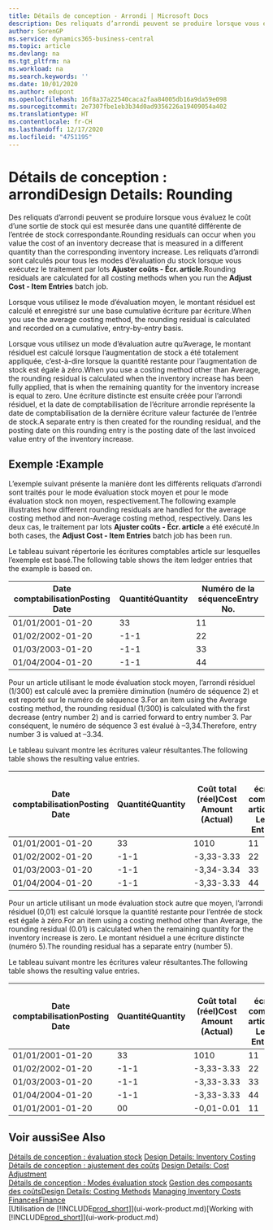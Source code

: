 ```yaml
---
title: Détails de conception - Arrondi | Microsoft Docs
description: Des reliquats d’arrondi peuvent se produire lorsque vous évaluez le coût d’une sortie de stock qui est mesurée dans une quantité différente de l’entrée de stock correspondante. Les reliquats d’arrondi sont calculés pour tous les modes d’évaluation du stock lorsque vous exécutez le traitement par lots **Ajuster coûts - Écr. article**.
author: SorenGP
ms.service: dynamics365-business-central
ms.topic: article
ms.devlang: na
ms.tgt_pltfrm: na
ms.workload: na
ms.search.keywords: ''
ms.date: 10/01/2020
ms.author: edupont
ms.openlocfilehash: 16f8a37a22540caca2faa84005db16a9da59e098
ms.sourcegitcommit: 2e7307fbe1eb3b34d0ad9356226a19409054a402
ms.translationtype: HT
ms.contentlocale: fr-CH
ms.lasthandoff: 12/17/2020
ms.locfileid: "4751195"
---
```

# <a name="design-details-rounding"></a><span data-ttu-id="cd1de-104">Détails de conception : arrondi</span><span class="sxs-lookup"><span data-stu-id="cd1de-104">Design Details: Rounding</span></span>
<span data-ttu-id="cd1de-105">Des reliquats d’arrondi peuvent se produire lorsque vous évaluez le coût d’une sortie de stock qui est mesurée dans une quantité différente de l’entrée de stock correspondante.</span><span class="sxs-lookup"><span data-stu-id="cd1de-105">Rounding residuals can occur when you value the cost of an inventory decrease that is measured in a different quantity than the corresponding inventory increase.</span></span> <span data-ttu-id="cd1de-106">Les reliquats d’arrondi sont calculés pour tous les modes d’évaluation du stock lorsque vous exécutez le traitement par lots **Ajuster coûts - Écr. article**.</span><span class="sxs-lookup"><span data-stu-id="cd1de-106">Rounding residuals are calculated for all costing methods when you run the **Adjust Cost - Item Entries** batch job.</span></span>  

 <span data-ttu-id="cd1de-107">Lorsque vous utilisez le mode d’évaluation moyen, le montant résiduel est calculé et enregistré sur une base cumulative écriture par écriture.</span><span class="sxs-lookup"><span data-stu-id="cd1de-107">When you use the average costing method, the rounding residual is calculated and recorded on a cumulative, entry-by-entry basis.</span></span>  

 <span data-ttu-id="cd1de-108">Lorsque vous utilisez un mode d’évaluation autre qu’Average, le montant résiduel est calculé lorsque l’augmentation de stock a été totalement appliquée, c’est-à-dire lorsque la quantité restante pour l’augmentation de stock est égale à zéro.</span><span class="sxs-lookup"><span data-stu-id="cd1de-108">When you use a costing method other than Average, the rounding residual is calculated when the inventory increase has been fully applied, that is when the remaining quantity for the inventory increase is equal to zero.</span></span> <span data-ttu-id="cd1de-109">Une écriture distincte est ensuite créée pour l’arrondi résiduel, et la date de comptabilisation de l’écriture arrondie représente la date de comptabilisation de la dernière écriture valeur facturée de l’entrée de stock.</span><span class="sxs-lookup"><span data-stu-id="cd1de-109">A separate entry is then created for the rounding residual, and the posting date on this rounding entry is the posting date of the last invoiced value entry of the inventory increase.</span></span>  

## <a name="example"></a><span data-ttu-id="cd1de-110">Exemple :</span><span class="sxs-lookup"><span data-stu-id="cd1de-110">Example</span></span>  
 <span data-ttu-id="cd1de-111">L’exemple suivant présente la manière dont les différents reliquats d’arrondi sont traités pour le mode évaluation stock moyen et pour le mode évaluation stock non moyen, respectivement.</span><span class="sxs-lookup"><span data-stu-id="cd1de-111">The following example illustrates how different rounding residuals are handled for the average costing method and non-Average costing method, respectively.</span></span> <span data-ttu-id="cd1de-112">Dans les deux cas, le traitement par lots **Ajuster coûts - Écr. article** a été exécuté.</span><span class="sxs-lookup"><span data-stu-id="cd1de-112">In both cases, the **Adjust Cost - Item Entries** batch job has been run.</span></span>  

 <span data-ttu-id="cd1de-113">Le tableau suivant répertorie les écritures comptables article sur lesquelles l’exemple est basé.</span><span class="sxs-lookup"><span data-stu-id="cd1de-113">The following table shows the item ledger entries that the example is based on.</span></span>  

|<span data-ttu-id="cd1de-114">Date comptabilisation</span><span class="sxs-lookup"><span data-stu-id="cd1de-114">Posting Date</span></span>|<span data-ttu-id="cd1de-115">Quantité</span><span class="sxs-lookup"><span data-stu-id="cd1de-115">Quantity</span></span>|<span data-ttu-id="cd1de-116">Numéro de la séquence</span><span class="sxs-lookup"><span data-stu-id="cd1de-116">Entry No.</span></span>|  
|------------------|--------------|---------------|  
|<span data-ttu-id="cd1de-117">01/01/20</span><span class="sxs-lookup"><span data-stu-id="cd1de-117">01-01-20</span></span>|<span data-ttu-id="cd1de-118">3</span><span class="sxs-lookup"><span data-stu-id="cd1de-118">3</span></span>|<span data-ttu-id="cd1de-119">1</span><span class="sxs-lookup"><span data-stu-id="cd1de-119">1</span></span>|  
|<span data-ttu-id="cd1de-120">01/02/20</span><span class="sxs-lookup"><span data-stu-id="cd1de-120">02-01-20</span></span>|<span data-ttu-id="cd1de-121">-1</span><span class="sxs-lookup"><span data-stu-id="cd1de-121">-1</span></span>|<span data-ttu-id="cd1de-122">2</span><span class="sxs-lookup"><span data-stu-id="cd1de-122">2</span></span>|  
|<span data-ttu-id="cd1de-123">01/03/20</span><span class="sxs-lookup"><span data-stu-id="cd1de-123">03-01-20</span></span>|<span data-ttu-id="cd1de-124">-1</span><span class="sxs-lookup"><span data-stu-id="cd1de-124">-1</span></span>|<span data-ttu-id="cd1de-125">3</span><span class="sxs-lookup"><span data-stu-id="cd1de-125">3</span></span>|  
|<span data-ttu-id="cd1de-126">01/04/20</span><span class="sxs-lookup"><span data-stu-id="cd1de-126">04-01-20</span></span>|<span data-ttu-id="cd1de-127">-1</span><span class="sxs-lookup"><span data-stu-id="cd1de-127">-1</span></span>|<span data-ttu-id="cd1de-128">4</span><span class="sxs-lookup"><span data-stu-id="cd1de-128">4</span></span>|  

 <span data-ttu-id="cd1de-129">Pour un article utilisant le mode évaluation stock moyen, l’arrondi résiduel (1/300) est calculé avec la première diminution (numéro de séquence 2) et est reporté sur le numéro de séquence 3.</span><span class="sxs-lookup"><span data-stu-id="cd1de-129">For an item using the Average costing method, the rounding residual (1/300) is calculated with the first decrease (entry number 2) and is carried forward to entry number 3.</span></span> <span data-ttu-id="cd1de-130">Par conséquent, le numéro de séquence 3 est évalué à –3,34.</span><span class="sxs-lookup"><span data-stu-id="cd1de-130">Therefore, entry number 3 is valued at –3.34.</span></span>  

 <span data-ttu-id="cd1de-131">Le tableau suivant montre les écritures valeur résultantes.</span><span class="sxs-lookup"><span data-stu-id="cd1de-131">The following table shows the resulting value entries.</span></span>  

|<span data-ttu-id="cd1de-132">Date comptabilisation</span><span class="sxs-lookup"><span data-stu-id="cd1de-132">Posting Date</span></span>|<span data-ttu-id="cd1de-133">Quantité</span><span class="sxs-lookup"><span data-stu-id="cd1de-133">Quantity</span></span>|<span data-ttu-id="cd1de-134">Coût total (réel)</span><span class="sxs-lookup"><span data-stu-id="cd1de-134">Cost Amount (Actual)</span></span>|<span data-ttu-id="cd1de-135">N° écriture comptable article</span><span class="sxs-lookup"><span data-stu-id="cd1de-135">Item Ledger Entry No.</span></span>|<span data-ttu-id="cd1de-136">Numéro de la séquence</span><span class="sxs-lookup"><span data-stu-id="cd1de-136">Entry No.</span></span>|  
|------------------|--------------|----------------------------|---------------------------|---------------|  
|<span data-ttu-id="cd1de-137">01/01/20</span><span class="sxs-lookup"><span data-stu-id="cd1de-137">01-01-20</span></span>|<span data-ttu-id="cd1de-138">3</span><span class="sxs-lookup"><span data-stu-id="cd1de-138">3</span></span>|<span data-ttu-id="cd1de-139">10</span><span class="sxs-lookup"><span data-stu-id="cd1de-139">10</span></span>|<span data-ttu-id="cd1de-140">1</span><span class="sxs-lookup"><span data-stu-id="cd1de-140">1</span></span>|<span data-ttu-id="cd1de-141">1</span><span class="sxs-lookup"><span data-stu-id="cd1de-141">1</span></span>|  
|<span data-ttu-id="cd1de-142">01/02/20</span><span class="sxs-lookup"><span data-stu-id="cd1de-142">02-01-20</span></span>|<span data-ttu-id="cd1de-143">-1</span><span class="sxs-lookup"><span data-stu-id="cd1de-143">-1</span></span>|<span data-ttu-id="cd1de-144">-3,33</span><span class="sxs-lookup"><span data-stu-id="cd1de-144">-3.33</span></span>|<span data-ttu-id="cd1de-145">2</span><span class="sxs-lookup"><span data-stu-id="cd1de-145">2</span></span>|<span data-ttu-id="cd1de-146">2</span><span class="sxs-lookup"><span data-stu-id="cd1de-146">2</span></span>|  
|<span data-ttu-id="cd1de-147">01/03/20</span><span class="sxs-lookup"><span data-stu-id="cd1de-147">03-01-20</span></span>|<span data-ttu-id="cd1de-148">-1</span><span class="sxs-lookup"><span data-stu-id="cd1de-148">-1</span></span>|<span data-ttu-id="cd1de-149">-3,34</span><span class="sxs-lookup"><span data-stu-id="cd1de-149">-3.34</span></span>|<span data-ttu-id="cd1de-150">3</span><span class="sxs-lookup"><span data-stu-id="cd1de-150">3</span></span>|<span data-ttu-id="cd1de-151">3</span><span class="sxs-lookup"><span data-stu-id="cd1de-151">3</span></span>|  
|<span data-ttu-id="cd1de-152">01/04/20</span><span class="sxs-lookup"><span data-stu-id="cd1de-152">04-01-20</span></span>|<span data-ttu-id="cd1de-153">-1</span><span class="sxs-lookup"><span data-stu-id="cd1de-153">-1</span></span>|<span data-ttu-id="cd1de-154">-3,33</span><span class="sxs-lookup"><span data-stu-id="cd1de-154">-3.33</span></span>|<span data-ttu-id="cd1de-155">4</span><span class="sxs-lookup"><span data-stu-id="cd1de-155">4</span></span>|<span data-ttu-id="cd1de-156">4</span><span class="sxs-lookup"><span data-stu-id="cd1de-156">4</span></span>|  

 <span data-ttu-id="cd1de-157">Pour un article utilisant un mode évaluation stock autre que moyen, l’arrondi résiduel (0,01) est calculé lorsque la quantité restante pour l’entrée de stock est égale à zéro.</span><span class="sxs-lookup"><span data-stu-id="cd1de-157">For an item using a costing method other than Average, the rounding residual (0.01) is calculated when the remaining quantity for the inventory increase is zero.</span></span> <span data-ttu-id="cd1de-158">Le montant résiduel a une écriture distincte (numéro 5).</span><span class="sxs-lookup"><span data-stu-id="cd1de-158">The rounding residual has a separate entry (number 5).</span></span>  

 <span data-ttu-id="cd1de-159">Le tableau suivant montre les écritures valeur résultantes.</span><span class="sxs-lookup"><span data-stu-id="cd1de-159">The following table shows the resulting value entries.</span></span>  

|<span data-ttu-id="cd1de-160">Date comptabilisation</span><span class="sxs-lookup"><span data-stu-id="cd1de-160">Posting Date</span></span>|<span data-ttu-id="cd1de-161">Quantité</span><span class="sxs-lookup"><span data-stu-id="cd1de-161">Quantity</span></span>|<span data-ttu-id="cd1de-162">Coût total (réel)</span><span class="sxs-lookup"><span data-stu-id="cd1de-162">Cost Amount (Actual)</span></span>|<span data-ttu-id="cd1de-163">N° écriture comptable article</span><span class="sxs-lookup"><span data-stu-id="cd1de-163">Item Ledger Entry No.</span></span>|<span data-ttu-id="cd1de-164">Numéro de la séquence</span><span class="sxs-lookup"><span data-stu-id="cd1de-164">Entry No.</span></span>|  
|------------------|--------------|----------------------------|---------------------------|---------------|  
|<span data-ttu-id="cd1de-165">01/01/20</span><span class="sxs-lookup"><span data-stu-id="cd1de-165">01-01-20</span></span>|<span data-ttu-id="cd1de-166">3</span><span class="sxs-lookup"><span data-stu-id="cd1de-166">3</span></span>|<span data-ttu-id="cd1de-167">10</span><span class="sxs-lookup"><span data-stu-id="cd1de-167">10</span></span>|<span data-ttu-id="cd1de-168">1</span><span class="sxs-lookup"><span data-stu-id="cd1de-168">1</span></span>|<span data-ttu-id="cd1de-169">1</span><span class="sxs-lookup"><span data-stu-id="cd1de-169">1</span></span>|  
|<span data-ttu-id="cd1de-170">01/02/20</span><span class="sxs-lookup"><span data-stu-id="cd1de-170">02-01-20</span></span>|<span data-ttu-id="cd1de-171">-1</span><span class="sxs-lookup"><span data-stu-id="cd1de-171">-1</span></span>|<span data-ttu-id="cd1de-172">-3,33</span><span class="sxs-lookup"><span data-stu-id="cd1de-172">-3.33</span></span>|<span data-ttu-id="cd1de-173">2</span><span class="sxs-lookup"><span data-stu-id="cd1de-173">2</span></span>|<span data-ttu-id="cd1de-174">2</span><span class="sxs-lookup"><span data-stu-id="cd1de-174">2</span></span>|  
|<span data-ttu-id="cd1de-175">01/03/20</span><span class="sxs-lookup"><span data-stu-id="cd1de-175">03-01-20</span></span>|<span data-ttu-id="cd1de-176">-1</span><span class="sxs-lookup"><span data-stu-id="cd1de-176">-1</span></span>|<span data-ttu-id="cd1de-177">-3,33</span><span class="sxs-lookup"><span data-stu-id="cd1de-177">-3.33</span></span>|<span data-ttu-id="cd1de-178">3</span><span class="sxs-lookup"><span data-stu-id="cd1de-178">3</span></span>|<span data-ttu-id="cd1de-179">3</span><span class="sxs-lookup"><span data-stu-id="cd1de-179">3</span></span>|  
|<span data-ttu-id="cd1de-180">01/04/20</span><span class="sxs-lookup"><span data-stu-id="cd1de-180">04-01-20</span></span>|<span data-ttu-id="cd1de-181">-1</span><span class="sxs-lookup"><span data-stu-id="cd1de-181">-1</span></span>|<span data-ttu-id="cd1de-182">-3,33</span><span class="sxs-lookup"><span data-stu-id="cd1de-182">-3.33</span></span>|<span data-ttu-id="cd1de-183">4</span><span class="sxs-lookup"><span data-stu-id="cd1de-183">4</span></span>|<span data-ttu-id="cd1de-184">4</span><span class="sxs-lookup"><span data-stu-id="cd1de-184">4</span></span>|  
|<span data-ttu-id="cd1de-185">01/01/20</span><span class="sxs-lookup"><span data-stu-id="cd1de-185">01-01-20</span></span>|<span data-ttu-id="cd1de-186">0</span><span class="sxs-lookup"><span data-stu-id="cd1de-186">0</span></span>|<span data-ttu-id="cd1de-187">-0,01</span><span class="sxs-lookup"><span data-stu-id="cd1de-187">-0.01</span></span>|<span data-ttu-id="cd1de-188">1</span><span class="sxs-lookup"><span data-stu-id="cd1de-188">1</span></span>|<span data-ttu-id="cd1de-189">5</span><span class="sxs-lookup"><span data-stu-id="cd1de-189">5</span></span>|  

## <a name="see-also"></a><span data-ttu-id="cd1de-190">Voir aussi</span><span class="sxs-lookup"><span data-stu-id="cd1de-190">See Also</span></span>  
 <span data-ttu-id="cd1de-191">[Détails de conception : évaluation stock](design-details-inventory-costing.md) </span><span class="sxs-lookup"><span data-stu-id="cd1de-191">[Design Details: Inventory Costing](design-details-inventory-costing.md) </span></span>  
 <span data-ttu-id="cd1de-192">[Détails de conception : ajustement des coûts](design-details-cost-adjustment.md) </span><span class="sxs-lookup"><span data-stu-id="cd1de-192">[Design Details: Cost Adjustment](design-details-cost-adjustment.md) </span></span>  
 <span data-ttu-id="cd1de-193">[Détails de conception : Modes évaluation stock](design-details-costing-methods.md) [Gestion des composants des coûts](finance-manage-inventory-costs.md)</span><span class="sxs-lookup"><span data-stu-id="cd1de-193">[Design Details: Costing Methods](design-details-costing-methods.md) [Managing Inventory Costs](finance-manage-inventory-costs.md)</span></span>  
 [<span data-ttu-id="cd1de-194">Finances</span><span class="sxs-lookup"><span data-stu-id="cd1de-194">Finance</span></span>](finance.md)  
 <span data-ttu-id="cd1de-195">[Utilisation de [!INCLUDE[prod_short](includes/prod_short.md)]](ui-work-product.md)</span><span class="sxs-lookup"><span data-stu-id="cd1de-195">[Working with [!INCLUDE[prod_short](includes/prod_short.md)]](ui-work-product.md)</span></span>
